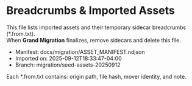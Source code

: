 # Breadcrumbs & Imported Assets

This file lists imported assets and their temporary sidecar breadcrumbs (*.from.txt).  
When **Grand Migration** finalizes, remove sidecars and delete this file.

- Manifest: docs/migration/ASSET_MANIFEST.ndjson
- Imported on: 2025-09-12T18:33:47-04:00
- Branch: migration/seed-assets-20250912

Each *.from.txt contains: origin path, file hash, mover identity, and note.
